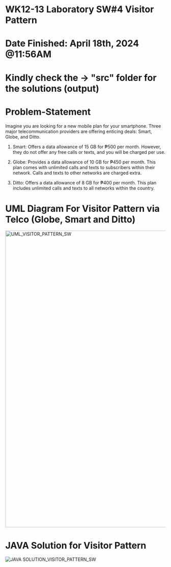 # WK12-13 Laboratory SW#4 Visitor Pattern
# Date Finished: April 18th, 2024 @11:56AM
# Kindly check the -> "src" folder for the solutions (output)

# Problem-Statement
Imagine you are looking for a new mobile plan for your smartphone. Three major telecommunication providers are offering enticing deals: Smart, Globe, and Ditto.

  1. Smart: Offers a data allowance of 15 GB for ₱500 per month. However, they do not offer any 
  free calls or texts, and you will be charged per use.

  2. Globe: Provides a data allowance of 10 GB for ₱450 per month. This plan comes with 
  unlimited calls and texts to subscribers within their network. Calls and texts to other 
  networks are charged extra.

  3. Ditto: Offers a data allowance of 8 GB for ₱400 per month. This plan includes unlimited 
  calls and texts to all networks within the country.


# UML Diagram For Visitor Pattern via Telco (Globe, Smart and Ditto)
<img width="932" alt="UML_VISITOR_PATTERN_SW" src="https://github.com/VinceTedChua/visitorPattern/assets/142372312/6d43a8f8-5e53-4030-af28-5c9948725ae1">


# JAVA Solution for Visitor Pattern 
![JAVA SOLUTION_VISITOR_PATTERN_SW](https://github.com/VinceTedChua/visitorPattern/assets/142372312/506a1e6c-30e7-4852-bb19-2742d7f36198)
